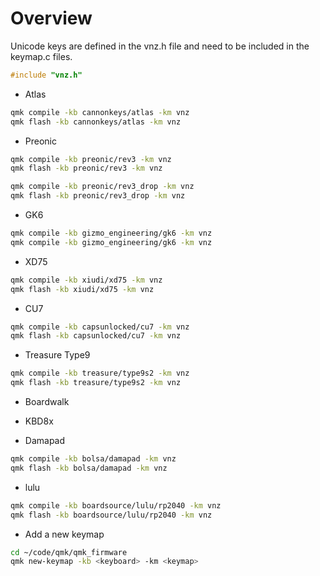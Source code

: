 # Overview

Unicode keys are defined in the vnz.h file and need to be included in the keymap.c files.

```C
#include "vnz.h"
```

* Atlas

```bash
qmk compile -kb cannonkeys/atlas -km vnz
qmk flash -kb cannonkeys/atlas -km vnz
```

* Preonic

```bash
qmk compile -kb preonic/rev3 -km vnz
qmk flash -kb preonic/rev3 -km vnz

qmk compile -kb preonic/rev3_drop -km vnz
qmk flash -kb preonic/rev3_drop -km vnz
```

* GK6

```bash
qmk compile -kb gizmo_engineering/gk6 -km vnz
qmk compile -kb gizmo_engineering/gk6 -km vnz
```

* XD75

```bash
qmk compile -kb xiudi/xd75 -km vnz
qmk flash -kb xiudi/xd75 -km vnz
```

* CU7

```bash
qmk compile -kb capsunlocked/cu7 -km vnz
qmk flash -kb capsunlocked/cu7 -km vnz
```

* Treasure Type9

```bash
qmk compile -kb treasure/type9s2 -km vnz
qmk flash -kb treasure/type9s2 -km vnz
```

* Boardwalk

* KBD8x

* Damapad

```bash
qmk compile -kb bolsa/damapad -km vnz
qmk flash -kb bolsa/damapad -km vnz
```

* lulu

```bash
qmk compile -kb boardsource/lulu/rp2040 -km vnz
qmk flash -kb boardsource/lulu/rp2040 -km vnz
```

* Add a new keymap

```bash
cd ~/code/qmk/qmk_firmware
qmk new-keymap -kb <keyboard> -km <keymap>
```
